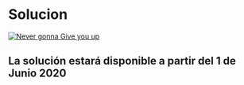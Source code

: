 # Solucion

[![Never gonna Give you up](https://j.gifs.com/OM0Kgr.gif)](https://www.youtube.com/watch?v=dQw4w9WgXcQ)

## La solución estará disponible a partir del 1 de Junio 2020
